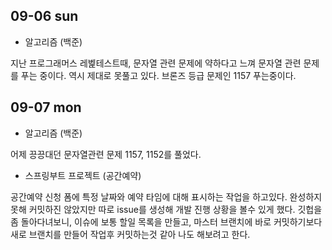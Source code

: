 ## 09-06 sun

- 알고리즘 (백준)

지난 프로그래머스 레벭테스트때, 문자열 관련 문제에 약하다고 느껴 문자열 관련 문제를 푸는 중이다. 역시 제대로 못풀고 있다. 브론즈 등급 문제인 1157 푸는중이다.


## 09-07 mon

- 알고리즘 (백준)

어제 끙끙대던 문자열관련 문제 1157, 1152를 풀었다.

- 스프링부트 프로젝트 (공간예약)

공간예약 신청 폼에 특정 날짜와 예약 타임에 대해 표시하는 작업을 하고있다. 완성하지 못해 커밋하진 않았지만 따로 issue를 생성해 개발 진행 상황을 볼수 있게 했다. 깃헙을 좀 돌아다녀보니, 이슈에 보통 할일 목록을 만들고, 마스터 브랜치에 바로 커밋하기보다 새로 브랜치를 만들어 작업후 커밋하는것 같아 나도 해보려고 한다.




